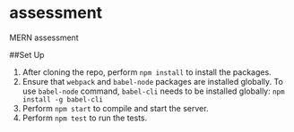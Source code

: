 # assessment
MERN assessment

##Set Up
1. After cloning the repo, perform `npm install` to install the packages.
2. Ensure that `webpack` and `babel-node` packages are installed globally. To use `babel-node` command, `babel-cli` needs to be installed globally: ```npm install -g babel-cli```
3. Perform `npm start` to compile and start the server.
4. Perform `npm test` to run the tests.
